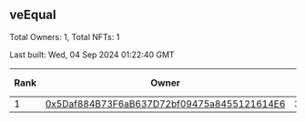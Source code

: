 ## veEqual

Total Owners: 1, Total NFTs: 1

Last built: Wed, 04 Sep 2024 01:22:40 GMT

| Rank | Owner | Voting Power | Influence | NFTs Id |
| --- | --- | --- | --- | --- |
  | 1 | [0x5Daf884B73F6aB637D72bf09475a8455121614E6](https://debank.com/profile/0x5Daf884B73F6aB637D72bf09475a8455121614E6?chain=ftm) | 39,511.154 | 2.25701% | 1 |